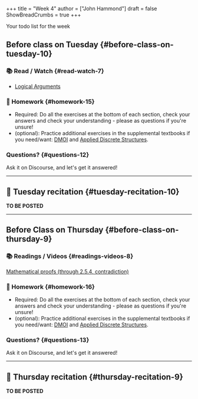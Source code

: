 +++
title = "Week 4"
author = ["John Hammond"]
draft = false
ShowBreadCrumbs = true
+++

Your todo list for the week
<!--more-->


## Before class on Tuesday {#before-class-on-tuesday-10}


### 📚 Read / Watch {#read-watch-7}

-   [Logical
    Arguments](https://www.math.wichita.edu/~hammond/class-notes/section-logic-arguments.html)


### 📝 Homework {#homework-15}

-   Required: Do all the exercises at the bottom of each section, check
    your answers and check your understanding - please as questions if
    you're unsure!
-   (optional): Practice additional exercises in the supplemental
    textbooks if you need/want:
    [DMOI](http://discrete.openmathbooks.org/dmoi3/) and
    [Applied
    Discrete Structures](http://faculty.uml.edu/klevasseur/ads/index-ads.html).


### Questions? {#questions-12}

Ask it on Discourse, and let's get it answered!

---


## 🎥 Tuesday recitation {#tuesday-recitation-10}

**TO BE POSTED**

---


## Before Class on Thursday {#before-class-on-thursday-9}


### 📚 Readings / Videos {#readings-videos-8}

[Mathematical
proofs (through 2.5.4, contradiction)](https://www.math.wichita.edu/~hammond/class-notes/section-logic-proofs.html)


### 📝 Homework {#homework-16}

-   Required: Do all the exercises at the bottom of each section, check
    your answers and check your understanding - please as questions if
    you're unsure!
-   (optional): Practice additional exercises in the supplemental
    textbooks if you need/want:
    [DMOI](http://discrete.openmathbooks.org/dmoi3/) and
    [Applied
    Discrete Structures](http://faculty.uml.edu/klevasseur/ads/index-ads.html).


### Questions? {#questions-13}

Ask it on Discourse, and let's get it answered!

---


## 🎥 Thursday recitation {#thursday-recitation-9}

**TO BE POSTED**
